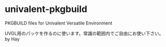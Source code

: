# univalent-pkgbuild
PKGBUILD files for Univalent Versatile Environment

UVGL用のパッケを作るのに使います。常識の範囲内でご自由にお使い下さい。 by Hay
